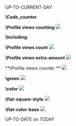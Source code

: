 UP-TO-CURRENT-DAY

**\Code_counter**

**\Profile views counting**
![](https://komarev.com/ghpvc/?username=LaraEvdokimova&color=green&style=for-the-badge&label=PROFILE+VIEW+COUNTINGS&base=100500)

**\Including:**

**\Profile views count**
![](https://komarev.com/ghpvc/?username=LaraEvdokimova&label=PROFILE+VIEWS+COUNT)

**\Profile views extra-amount**
![](https://komarev.com/ghpvc/?username=LaraEvdokimova&abbreviated=true)

**\Profile views counter **
![](https://komarev.com/ghpvc/?username=LaraEvdokimova)

**\green**
![](https://komarev.com/ghpvc/?username=LaraEvdokimova&color=green)

**\color**
![](https://komarev.com/ghpvc/?username=LaraEvdokimova&color=dc143c)

**\flat-square-style**
![](https://komarev.com/ghpvc/?username=LaraEvdokimova&style=flat-square)

**\flat-color-base**
![](https://komarev.com/ghpvc/?username=LaraEvdokimova&base=0)

UP-TO-DATE on TODAY
